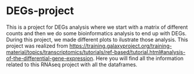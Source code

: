 # DEGs-project
This is a project for DEGs analysis where we start with a matrix of different counts and then we do some bioinformatics analysis to end up with DEGs. During this project, we made different plots to ilustrate those analysis.
This project was realized from https://training.galaxyproject.org/training-material/topics/transcriptomics/tutorials/ref-based/tutorial.html#analysis-of-the-differential-gene-expression. Here you will find all the information related to this RNAseq project with all the dataframes.
